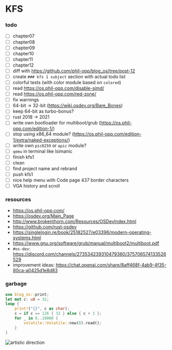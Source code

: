 # KFS

### todo

-   [ ] chapter07
-   [ ] chapter08
-   [ ] chapter09
-   [ ] chapter10
-   [ ] chapter11
-   [ ] chapter12
-   [ ] diff with https://github.com/phil-opp/blog_os/tree/post-12
-   [ ] create `### kfs 1 subject` section with actual todo list
-   [ ] colorful tests (with color module based on `colored`)
-   [ ] read https://os.phil-opp.com/disable-simd/
-   [ ] read https://os.phil-opp.com/red-zone/
-   [ ] fix warnings
-   [ ] 64-bit -> 32-bit (https://wiki.osdev.org/Bare_Bones)
-   [ ] keep 64-bit as turbo-bonus?
-   [ ] rust 2018 → 2021
-   [ ] write own bootloader for multiboot/grub (https://os.phil-opp.com/edition-1/)
-   [ ] stop using x86_64 module? (https://os.phil-opp.com/edition-1/extra/naked-exceptions/)
-   [ ] write own `pic8259` or `apic` module?
-   [ ] `qemu` in terminal like lsimanic
-   [ ] finish kfs1
-   [ ] clean
-   [ ] find project name and rebrand
-   [ ] push kfs1
-   [ ] nice help menu with Code page 437 border characters
-   [ ] VGA history and scroll

### resources

-   https://os.phil-opp.com/
-   https://osdev.org/Main_Page
-   http://www.brokenthorn.com/Resources/OSDevIndex.html
-   https://github.com/rust-osdev
-   https://singlelogin.re/book/25182527/e03396/modern-operating-systems.html
-   https://www.gnu.org/software/grub/manual/multiboot2/multiboot.pdf
-   `#os-dev`: https://discord.com/channels/273534239310479360/375706574133526529
-   improvement ideas: https://chat.openai.com/share/8aff468f-4ab9-4f35-80ca-a0425d1e8d83

### garbage

```rust
use blog_os::print;
let mut c: u8 = 32;
loop {
    print!("{}", c as char);
    c = if c == 126 { 32 } else { c + 1 };
    for _ in 0..10000 {
        volatile::Volatile::new(0).read();
    }
}
```

![artistic direction](https://upload.wikimedia.org/wikipedia/commons/a/a0/VirtualBox_TempleOS_x64_27_02_2021_20_43_48.png)
